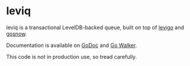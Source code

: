 leviq
=====

leviq is a transactional LevelDB-backed queue, built on top of [levigo](https://github.com/jmhodges/levigo) and [gosnow](https://github.com/sdming/gosnow).

Documentation is available on [GoDoc](https://godoc.org/github.com/johnsto/leviq) and [Go Walker](https://gowalker.org/github.com/johnsto/leviq).

This code is not in production use, so tread carefully.
